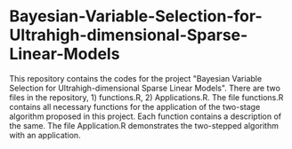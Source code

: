 # Bayesian-Variable-Selection-for-Ultrahigh-dimensional-Sparse-Linear-Models
This repository contains the codes for the project "Bayesian Variable Selection for Ultrahigh-dimensional Sparse Linear Models".  There are two files in the repository, 1) functions.R, 2) Applications.R. 
The file functions.R contains all necessary functions for the application of the two-stage algorithm proposed in this project. Each function contains a description of the same. 
The file Application.R demonstrates the two-stepped algorithm with an application.
